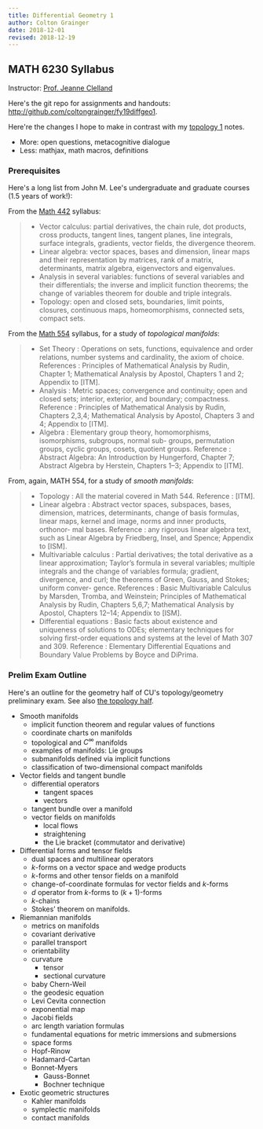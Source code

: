 ```yaml
---
title: Differential Geometry 1
author: Colton Grainger
date: 2018-12-01
revised: 2018-12-19
---
```


## MATH 6230 Syllabus

Instructor: [Prof. Jeanne Clelland](http://math.colorado.edu/~jnc/)

Here's the git repo for assignments and handouts: <http://github.com/coltongrainger/fy19diffgeo1>. 

Here're the changes I hope to make in contrast with my [topology 1](top1) notes.

- More: open questions, metacognitive dialogue
- Less: mathjax, math macros, definitions

### Prerequisites

Here's a long list from John M. Lee's undergraduate and graduate courses (1.5 years of work!):

From the [Math 442](https://sites.math.washington.edu/~lee/Courses/442-2013/syllabus.pdf) syllabus:

> - Vector calculus: partial derivatives, the chain rule, dot products, cross products, tangent lines, tangent planes, line integrals, surface integrals, gradients, vector fields, the divergence theorem.
> - Linear algebra: vector spaces, bases and dimension, linear maps and their representation by matrices, rank of a matrix, determinants, matrix algebra, eigenvectors and eigenvalues. 
> - Analysis in several variables: functions of several variables and their differentials; the inverse and implicit function theorems; the change of variables theorem for double and triple integrals.
> - Topology: open and closed sets, boundaries, limit points, closures, continuous maps, homeomorphisms, connected sets, compact sets. 

From the [Math 554](https://sites.math.washington.edu/~lee/Courses/544-2006/syllabus.pdf) syllabus, for a study of *topological manifolds*:

> - Set Theory : Operations on sets, functions, equivalence and order relations, number systems and cardinality, the axiom of choice. References : Principles of Mathematical Analysis by Rudin, Chapter 1; Mathematical Analysis by Apostol, Chapters 1 and 2; Appendix to [ITM]. 
> - Analysis : Metric spaces; convergence and continuity; open and closed sets; interior, exterior, and boundary; compactness. Reference : Principles of Mathematical Analysis by Rudin, Chapters 2,3,4; Mathematical Analysis by Apostol, Chapters 3 and 4; Appendix to [ITM]. 
> - Algebra : Elementary group theory, homomorphisms, isomorphisms, subgroups, normal sub- groups, permutation groups, cyclic groups, cosets, quotient groups. Reference : Abstract Algebra: An Introduction by Hungerford, Chapter 7; Abstract Algebra by Herstein, Chapters 1–3; Appendix to [ITM].

From, again, MATH 554, for a study of *smooth manifolds*:

> - Topology : All the material covered in Math 544. Reference : [ITM].
> - Linear algebra : Abstract vector spaces, subspaces, bases, dimension, matrices, determinants, change of basis formulas, linear maps, kernel and image, norms and inner products, orthonor- mal bases. Reference : any rigorous linear algebra text, such as Linear Algebra by Friedberg, Insel, and Spence; Appendix to [ISM].
> - Multivariable  calculus : Partial derivatives; the total derivative as a linear approximation; Taylor’s formula in several variables; multiple integrals and the change of variables formula; gradient, divergence, and curl; the theorems of Green, Gauss, and Stokes; uniform conver- gence. References : Basic  Multivariable  Calculus by Marsden, Tromba, and Weinstein; Principles of  Mathematical  Analysis by Rudin, Chapters 5,6,7; Mathematical  Analysis by Apostol, Chapters 12–14; Appendix to [ISM].
> - Differential  equations : Basic facts about existence and uniqueness of solutions to ODEs; elementary techniques for solving first-order equations and systems at the level of Math 307 and 309. Reference : Elementary Differential Equations and Boundary Value Problems by Boyce and DiPrima.

### Prelim Exam Outline

Here's an outline for the geometry half of CU's topology/geometry preliminary exam. See also [the topology half](top1#prelim-exam-syllabus).

- Smooth manifolds
    - implicit function theorem and regular values of functions
    - coordinate charts on manifolds
    - topological and $C^\infty$ manifolds
    - examples of manifolds: Lie groups
    - submanifolds defined via implicit functions
    - classification of two-dimensional compact manifolds
- Vector fields and tangent bundle
    - differential operators
        - tangent spaces 
        - vectors
    - tangent bundle over a manifold 
    - vector fields on manifolds 
        - local flows
        - straightening
        - the Lie bracket (commutator and derivative)
- Differential forms and tensor fields
    - dual spaces and multilinear operators
    - $k$-forms on a vector space and wedge products
    - $k$-forms and other tensor fields on a manifold
    - change-of-coordinate formulas for vector fields and $k$-forms
    - $d$ operator from $k$-forms to $(k + 1)$-forms
    - $k$-chains
    - Stokes’ theorem on manifolds.
- Riemannian manifolds
    - metrics on manifolds
    - covariant derivative
    - parallel transport
    - orientability
    - curvature
        - tensor
        - sectional curvature
    - baby Chern-Weil
    - the geodesic equation
    - Levi Cevita connection
    - exponential map
    - Jacobi fields
    - arc length variation formulas
    - fundamental equations for metric immersions and submersions
    - space forms
    - Hopf-Rinow
    - Hadamard-Cartan
    - Bonnet-Myers 
        - Gauss-Bonnet 
        - Bochner technique
- Exotic geometric structures
    - Kahler manifolds
    - symplectic manifolds
    - contact manifolds


